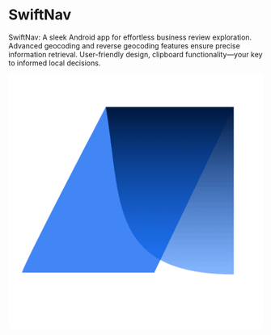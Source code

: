 # SwiftNav
 SwiftNav: A sleek Android app for effortless business review exploration. Advanced geocoding and reverse geocoding features ensure precise information retrieval. User-friendly design, clipboard functionality—your key to informed local decisions.

<p align="center">
  <picture>
    <source media="(prefers-color-scheme: dark)" srcset="./Logo.png">
    <img src="./Logo.png">
  </picture>
</p>
